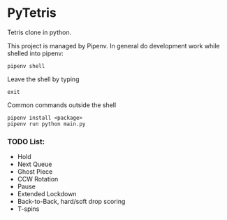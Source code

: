 # PyTetris

Tetris clone in python.

This project is managed by Pipenv.  In general do development work while shelled
into pipenv:
```
pipenv shell
```
Leave the shell by typing
```
exit
```

Common commands outside the shell
```
pipenv install <package>
pipenv run python main.py
```

### TODO List:
- Hold
- Next Queue
- Ghost Piece
- CCW Rotation
- Pause
- Extended Lockdown
- Back-to-Back, hard/soft drop scoring
- T-spins